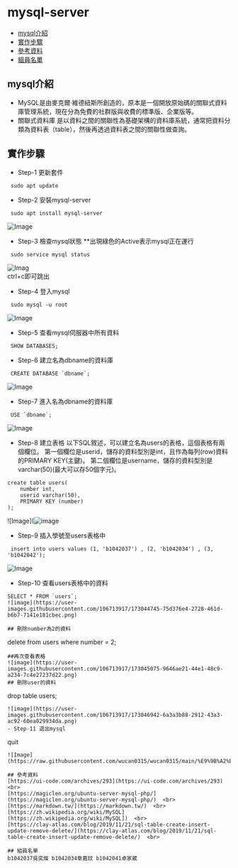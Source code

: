 # mysql-server

* [mysql介紹](#mysql介紹)
* [實作步驟](#實作步驟)
* [參考資料](#參考資料)
* [組員名單](#組員名單)
 
## mysql介紹
* MySQL是由麥克爾·維德紐斯所創造的，原本是一個開放原始碼的關聯式資料庫管理系統，現在分為免費的社群版與收費的標準版、企業版等。<br>
* 關聯式資料庫 
是以資料之間的關聯性為基礎架構的資料庫系統，通常把資料分類為資料表（table），然後再透過資料表之間的關聯性做查詢。

## 實作步驟
- Step-1 更新套件
```
 sudo apt update 
```
- Step-2 安裝mysql-server 
```
 sudo apt install mysql-server
```
![Image](https://raw.githubusercontent.com/wucan0315/wucan0315/main/%E5%AE%89%E8%A3%9Dmysql.jpg)
- Step-3 檢查mysql狀態 
**出現綠色的Active表示mysql正在運行
```
 sudo service mysql status
```
![Imag](https://raw.githubusercontent.com/wucan0315/wucan0315/main/%E6%AA%A2%E6%9F%A5mysql%E7%8B%80%E6%85%8B.jpg)<br>
ctrl+c即可跳出
- Step-4 登入mysql 
```
 sudo mysql -u root
```
![Image](https://raw.githubusercontent.com/wucan0315/wucan0315/main/%E7%99%BB%E9%99%B8mysql%E4%BC%BA%E6%9C%8D%E5%99%A8.jpg)
- Step-5 查看mysql伺服器中所有資料 
```
 SHOW DATABASES;
``` 
- Step-6 建立名為dbname的資料庫
```
 CREATE DATABASE `dbname`;
```
![Image](https://raw.githubusercontent.com/wucan0315/wucan0315/main/%E5%BB%BA%E7%AB%8B%E8%B3%87%E6%96%99%E5%BA%AB.jpg)
- Step-7 進入名為dbname的資料庫
```
 USE `dbname`;
```
![Image](https://raw.githubusercontent.com/wucan0315/wucan0315/main/%E7%99%BB%E9%99%B8%E8%B3%87%E6%96%99%E5%BA%AB.jpg)
- Step-8 建立表格 
以下SQL敘述，可以建立名為users的表格，這個表格有兩個欄位。
第一個欄位是userid，儲存的資料型別是int，且作為每列(row)資料的PRIMARY KEY(主鍵)。
第二個欄位是username，儲存的資料型別是varchar(50)(最大可以存50個字元)。
```
create table users(
    number int,
    userid varchar(50),
    PRIMARY KEY (number)
);
```
![Image](![image](https://user-images.githubusercontent.com/106713917/173044372-6c92a23c-2169-48d5-b73c-25be337ca74f.png)

- Step-9  插入學號至users表格中
```
 insert into users values (1, 'b1042037') , (2, 'b1042034') , (3, 'b1042042');
```
![Image](https://user-images.githubusercontent.com/106713917/173044644-5949a608-1141-43be-85d7-e7a01be631de.png)

- Step-10 查看users表格中的資料
```
SELECT * FROM `users`;
![image](https://user-images.githubusercontent.com/106713917/173044745-75d376e4-2728-461d-b6b7-7141e181cbec.png)

## 刪除number為2的資料
```
delete from users where number = 2;
```
##再次查看表格
![image](https://user-images.githubusercontent.com/106713917/173045075-9646ae21-44e1-48c9-a234-7c4e27237d22.png)
## 刪除user的資料
```
drop table users;
```
![image](https://user-images.githubusercontent.com/106713917/173046942-6a3a3b88-2912-43a3-ac92-60ea029934da.png)
- Step-11 退出mysql 
```
 quit
```
![Image](https://raw.githubusercontent.com/wucan0315/wucan0315/main/%E9%9B%A2%E9%96%8Bmysql.jpg)

## 參考資料
[https://ui-code.com/archives/293](https://ui-code.com/archives/293)  <br>
[https://magiclen.org/ubuntu-server-mysql-php/](https://magiclen.org/ubuntu-server-mysql-php/)  <br>
[https://markdown.tw/](https://markdown.tw/)  <br>
[https://zh.wikipedia.org/wiki/MySQL](https://zh.wikipedia.org/wiki/MySQL])  <br>
[https://clay-atlas.com/blog/2019/11/21/sql-table-create-insert-update-remove-delete/](https://clay-atlas.com/blog/2019/11/21/sql-table-create-insert-update-remove-delete/)  <br>

## 組員名單 
b1042037吳奕燦 b1042034章嘉妏 b1042041卓家葳 

